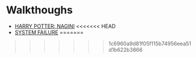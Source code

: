 # Walkthoughs

- [HARRY POTTER: NAGINI](./nagini.md)
<<<<<<< HEAD
- [SYSTEM FAILURE](./system_failure.md)
=======
>>>>>>> 1c6960a9d81f05f115b74956eea51d1b622b3866
